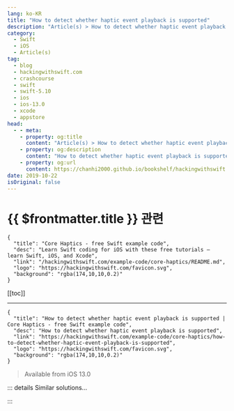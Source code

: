 ```yaml
---
lang: ko-KR
title: "How to detect whether haptic event playback is supported"
description: "Article(s) > How to detect whether haptic event playback is supported"
category:
  - Swift
  - iOS
  - Article(s)
tag: 
  - blog
  - hackingwithswift.com
  - crashcourse
  - swift
  - swift-5.10
  - ios
  - ios-13.0
  - xcode
  - appstore
head:
  - - meta:
    - property: og:title
      content: "Article(s) > How to detect whether haptic event playback is supported"
    - property: og:description
      content: "How to detect whether haptic event playback is supported"
    - property: og:url
      content: https://chanhi2000.github.io/bookshelf/hackingwithswift.com/example-code/core-haptics/how-to-detect-whether-haptic-event-playback-is-supported.html
date: 2019-10-22
isOriginal: false
---
```


# {{ $frontmatter.title }} 관련

```component VPCard
{
  "title": "Core Haptics - free Swift example code",
  "desc": "Learn Swift coding for iOS with these free tutorials – learn Swift, iOS, and Xcode",
  "link": "/hackingwithswift.com/example-code/core-haptics/README.md",
  "logo": "https://hackingwithswift.com/favicon.svg",
  "background": "rgba(174,10,10,0.2)"
}
```

[[toc]]

---

```component VPCard
{
  "title": "How to detect whether haptic event playback is supported | Core Haptics - free Swift example code",
  "desc": "How to detect whether haptic event playback is supported",
  "link": "https://hackingwithswift.com/example-code/core-haptics/how-to-detect-whether-haptic-event-playback-is-supported",
  "logo": "https://hackingwithswift.com/favicon.svg",
  "background": "rgba(174,10,10,0.2)"
}
```

> Available from iOS 13.0

<!-- TODO: 작성 -->

<!-- 
Modern iPhones have extremely sensitive haptic engines inside, allowing us precise control over taps and vibrations, and even mixing effects – see “<a href="/example-code/core-haptics/how-to-play-custom-vibrations-using-core-haptics">How to play custom vibrations using Core Haptics</a>” and “<a href="/example-code/core-haptics/how-to-modify-haptic-events-over-time-using-chhapticparametercurve">How to modify haptic events over time using CHHapticParameterCurve</a>” for more information on that.

However, not all devices support Core Haptics, which is why you should always check for supported hardware before trying to spin up any haptic feedback. Once you added an import for `CoreHaptics`, you can detect haptic availability like this:

```swift
if CHHapticEngine.capabilitiesForHardware().supportsHaptics {
    // your haptics code here
}
```

For easier access you could also make the check a computed property, like this:

```swift
var hapticsAvailable: Bool {
    CHHapticEngine.capabilitiesForHardware().supportsHaptics
}
```

-->

::: details Similar solutions…

<!--
/example-code/core-haptics/how-to-modify-haptic-events-over-time-using-chhapticparametercurve">How to modify haptic events over time using CHHapticParameterCurve 
/example-code/uikit/how-to-generate-haptic-feedback-with-uifeedbackgenerator">How to generate haptic feedback with UIFeedbackGenerator 
/quick-start/swiftui/how-to-add-haptic-effects-using-sensory-feedback">How to add haptic effects using sensory feedback 
/quick-start/concurrency/where-is-swift-concurrency-supported">Where is Swift concurrency supported? 
/quick-start/swiftui/how-to-detect-whether-a-scrollview-is-currently-moving-or-is-idle">How to detect whether a scrollview is currently moving or is idle</a>
-->

:::


